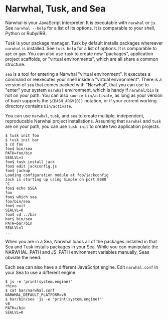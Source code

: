 
Narwhal, Tusk, and Sea
======================

Narwhal is your JavaScript interpreter.  It is executable with `narwhal` or `js`.  See `narwhal --help` for a list of its options.  It is comparable to your shell, Python or Ruby/IRB.

Tusk is your package manager.  Tusk by default installs packages whereever `narwhal` is installed.  See `tusk help` for a list of options.  It is comparable to `apt` or `gem`.  You can also use `tusk` to create new "packages", application project scaffolds, or "virtual environments", which are all share a common structure.

`sea` is a tool for entering a Narwhal "virtual environment".  It executes a command or reexecutes your shell inside a "virtual environment".  There is a version of `sea` that comes packed with "Narwhal", that you can use to "enter" your system `narwhal` environment, which is handy if `narwhal/bin` is not on your path.  You can also `source bin/activate`, as long as your version of bash supports the `${BASH_ARGV[0]}` notation, or if your current working directory contains `bin/activate`.

You can use `narwhal`, `tusk`, and `sea` to create multiple, independent, reproducable Narwhal project installations.  Assuming that `narwhal` and `tusk` are on your path, you can use `tusk init` to create two application projects.

    $ tusk init foo
    $ tusk init bar
    $ cd foo
    foo$ bin/sea
    PATH=foo/bin
    SEALVL=1
    foo$ tusk install jack
    foo$ edit jackconfig.js
    foo$ jackup
    Loading configuration module at foo/jackconfig
    Jack is starting up using Simple on port 8080
    ^C
    foo$ echo $SEA
    foo
    foo$ which sea
    foo/bin/sea
    foo$ exit
    SEALVL=0
    foo$ cd ../bar
    bar$ bin/sea
    PATH=bar/bin
    SEALVL=1
    ...

When you are in a Sea, Narwhal loads all of the packages installed in that Sea and Tusk installs packages in your Sea.  While you can manipulate the NARWHAL_PATH and JS_PATH environment variables manually, Seas obviate the need.

Each sea can also have a different JavaScript engine.  Edit `narwhal.conf` in your Sea to use a different engine.

    $ js -e 'print(system.engine)'
    rhino
    $ cat bar/narwhal.conf
    NARWHAL_DEFAULT_PLATFORM=v8
    $ bar/bin/sea 'js -e "print(system.engine)"'
    v8
    PATH=/bin
    SEALVL=0

